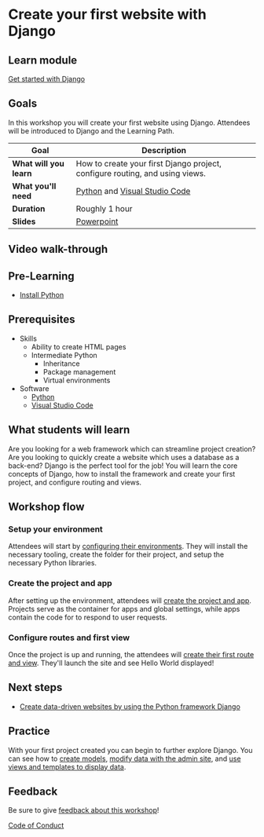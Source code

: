 # Create your first website with Django

## Learn module

[Get started with Django](https://docs.microsoft.com/learn/modules/django-get-started/?WT.mc_id=academic-56601-chrhar)

## Goals

In this workshop you will create your first website using Django. Attendees will be introduced to Django and the Learning Path.

| **Goal**                                          | Description                                                                                                    |
| ------------------------------------------------- | -------------------------------------------------------------------------------------------------------------- |
| **What will you learn**                           | How to create your first Django project, configure routing, and using views. |
| **What you'll need**                              | [Python](https://docs.microsoft.com/learn/modules/python-install-vscode/?WT.mc_id=academic-56601-chrhar) and [Visual Studio Code](https://code.visualstudio.com?WT.mc_id=academic-56601-chrhar)                                          |
| **Duration**                                      | Roughly 1 hour |
| **Slides**                                        | [Powerpoint](slides.pptx)                                                                                      |

## Video walk-through

<!-- [![workshop walk-through](./images/promo.png)](https://youtu.be/h7GbZzmjJRE "workshop walk-through")
> 🎥 Click this image to watch Christopher walk you through the workshop -->

## Pre-Learning

- [Install Python](https://docs.microsoft.com/learn/modules/python-install-vscode/?WT.mc_id=academic-56601-chrhar)

## Prerequisites

- Skills
  - Ability to create HTML pages
  - Intermediate Python
    - Inheritance
    - Package management
    - Virtual environments
- Software
  - [Python](https://docs.microsoft.com/learn/modules/python-install-vscode/?WT.mc_id=academic-56601-chrhar)
  - [Visual Studio Code](https://code.visualstudio.com?WT.mc_id=academic-56601-chrhar)

## What students will learn

Are you looking for a web framework which can streamline project creation? Are you looking to quickly create a website which uses a database as a back-end? Django is the perfect tool for the job! You will learn the core concepts of Django, how to install the framework and create your first project, and configure routing and views.

## Workshop flow

### Setup your environment

Attendees will start by [configuring their environments](https://docs.microsoft.com/learn/modules/django-get-started/3-exercise-install-django?WT.mc_id=academic-56601-chrhar). They will install the necessary tooling, create the folder for their project, and setup the necessary Python libraries.

### Create the project and app

After setting up the environment, attendees will [create the project and app](https://docs.microsoft.com/learn/modules/django-get-started/5-exercise-first-project?WT.mc_id=academic-56601-chrhar). Projects serve as the container for apps and global settings, while apps contain the code for to respond to user requests.

### Configure routes and first view

Once the project is up and running, the attendees will [create their first route and view](https://docs.microsoft.com/learn/modules/django-get-started/7-exercise-create-paths-views?WT.mc_id=academic-56601-chrhar). They'll launch the site and see Hello World displayed!

## Next steps

- [Create data-driven websites by using the Python framework Django](https://docs.microsoft.com/learn/paths/django-create-data-driven-websites/?WT.mc_id=academic-56601-chrhar)

## Practice

With your first project created you can begin to further explore Django. You can see how to [create models](https://docs.microsoft.com/learn/modules/django-models-data/?WT.mc_id=academic-56601-chrhar), [modify data with the admin site](https://docs.microsoft.com/learn/modules/django-admin-site/?WT.mc_id=academic-56601-chrhar), and [use views and templates to display data](https://docs.microsoft.com/learn/modules/django-views-templates/?WT.mc_id=academic-56601-chrhar).

## Feedback

Be sure to give [feedback about this workshop](https://forms.office.com/r/MdhJWMZthR)!

[Code of Conduct](../../CODE_OF_CONDUCT.md)
